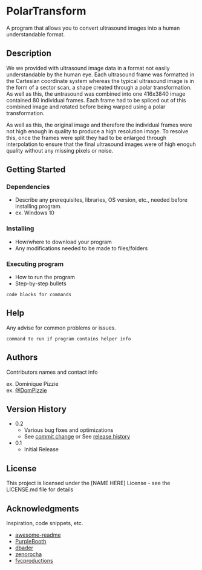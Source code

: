 # PolarTransform

A program that allows you to convert ultrasound images into a human understandable format.

## Description

We we provided with ultrasound image data in a format not easily understandable by the human eye. Each ultrasound frame was formatted in the Cartesian coordinate system whereas the typical ultrasound image is in the form of a sector scan, a shape created through a polar transformation. As well as this, the untrasound was combined into one 416x3840 image contained 80 individual frames. Each frame had to be spliced out of this combined image and rotated before being warped using a polar transformation. 

As well as this, the original image and therefore the individual frames were not high enough in quality to produce a high resolution image. To resolve this, once the frames were split they had to be enlarged through interpolation to ensure that the final ultrasound images were of high enoguh quality without any missing pixels or noise. 
## Getting Started

### Dependencies

* Describe any prerequisites, libraries, OS version, etc., needed before installing program.
* ex. Windows 10

### Installing

* How/where to download your program
* Any modifications needed to be made to files/folders

### Executing program

* How to run the program
* Step-by-step bullets
```
code blocks for commands
```

## Help

Any advise for common problems or issues.
```
command to run if program contains helper info
```

## Authors

Contributors names and contact info

ex. Dominique Pizzie  
ex. [@DomPizzie](https://twitter.com/dompizzie)

## Version History

* 0.2
    * Various bug fixes and optimizations
    * See [commit change]() or See [release history]()
* 0.1
    * Initial Release

## License

This project is licensed under the [NAME HERE] License - see the LICENSE.md file for details

## Acknowledgments

Inspiration, code snippets, etc.
* [awesome-readme](https://github.com/matiassingers/awesome-readme)
* [PurpleBooth](https://gist.github.com/PurpleBooth/109311bb0361f32d87a2)
* [dbader](https://github.com/dbader/readme-template)
* [zenorocha](https://gist.github.com/zenorocha/4526327)
* [fvcproductions](https://gist.github.com/fvcproductions/1bfc2d4aecb01a834b46)
